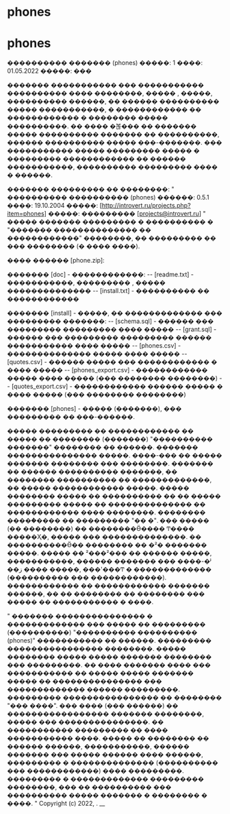 # phones
# phones
���������� �������  (phones)
�����: 1
����: 01.05.2022
�����: ���

������� ����������� ��� ����������� ���������� ���� ��������, ����� , �����, ���������� ������, �� ������ ���������� ����� �����������, � ������������ �� ������������ � �������� ����� ����������. 
�� ���� �볺��� �� ������� ����� ���������� ������� �� ����������, ������ ���������� ����� ���-�������.
��� ����������� ����� ��������� ����� � ��������� ������������ �� ������ �����������, ���������� ��������� ���� � ������.

������� ��������� �� ��������:
"
���������� ���������� (phones)
������: 0.5.1
����: 19.10.2004
�����: [http://introvert.ru/projects.php?item=phones]
�����: ��������� [projects@introvert.ru]
"
����� ������� ��������� � ���������� � "������� �������������� �� ������������" ��������, �� ��������� �� ��� �������� (� ���� ����).

���� ������ [phone.zip]:

������� [doc] - ������������:
-- [readme.txt] - �����������, ��������� , ����� ��������������
-- [install.txt] - ���������� �� ������������


������� [install] - �����, �� ������������� ��� ��������� �������:
-- [schema.sql] - ������ ��� ��������� ��������� ���� �����
-- [grant.sql] - ������ ��� ��������� ��������� ������ ����������� ���� �����
-- [phones.csv] - �������������� ����� ���� �����
-- [quotes.csv] - ������ ����� ��� ������������ � ���� �����
-- [phones_export.csv] - ������������ ����� ���� ����� (��� �������� ��������)
-- [quotes_export.csv] - ������������ ������ ����� � ���� ����� (��� �������� ��������)

������� [phones] - ����� (�������), ��� ��������� �� ���-������.


����� ��������� �� ������������
�� ����� �� �������� (�������) "���������� �������" �������� �� ������.
������� ��������������� �����. ����-��� �� ����� ������� �������� ��� ��������. 
������� �� ������ ���������� �������, �� �������� ���������� �� �������������, �� ����� ������������ �����.
����� �������� ����� �� ���������� �� �� ����� ��������� ����� �� �������������� �� ������������ ���� ��������.
�������� �����ު���� �� ��������� "�� �". ��� ����� (�� ��������) �� ��������Ӫ���� Ͳ���� �����Ҳ�, ����� ��� ��������������. �� ����������Ӫ�� �������� �� �²� ������� �����. ����� �� ²���²��� �� ������ �����, �����������, ������ ������� ��� ����-�ʲ ��ز ���� �����, ���'���Ͳ � ������������� (���������� ��� ������������).
������������ �� ������������ ������� ������, �� �� �������� �� �������� ��� ����� �� ����������� � ����.

"
������� ��������������� � �������������
��� ����� �� ��������� (����������) "���������� ���������� (phones)" ����������� �� ������.
��������� ���������������� ��������. ����� �������� ����� ����� ������� �������� ��� ���������.
�� ���� ������� ���� ��� ����������� �� ����� ����� ������� ����� �� ��������������� ��� ������������� ������ ���������.
��������� ���������������� �� �������� "��� ����". ��� ���� (��� ������) �� ����������������� ������� ��������, ����� ��� ���������������. �� ����������� ��������� �� ���� ����������� ����. ����� �� �������� �� ������ ������, �����������, ������ ������� ��� ����� ������ ���� ������, ��������� � �������������� (���������� ��� ������������) ���� ���������.
��������� � ������������� ��������� ��������, ��� �� ���������� ��� ���������� ����� ������� � �������� � ����.
"
Copyright (c) 2022, .
__
